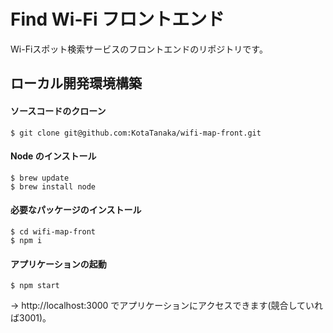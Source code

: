 # Find Wi-Fi フロントエンド
Wi-Fiスポット検索サービスのフロントエンドのリポジトリです。

## ローカル開発環境構築
#### ソースコードのクローン

```
$ git clone git@github.com:KotaTanaka/wifi-map-front.git
```

#### Node のインストール

```
$ brew update
$ brew install node
```

#### 必要なパッケージのインストール

```
$ cd wifi-map-front
$ npm i
```

#### アプリケーションの起動

```
$ npm start
```

→ http://localhost:3000 でアプリケーションにアクセスできます(競合していれば3001)。
